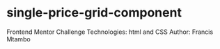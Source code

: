 # single-price-grid-component
Frontend Mentor Challenge
Technologies: html and CSS
Author: Francis Mtambo
